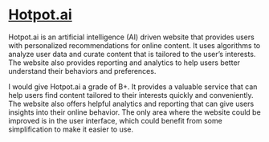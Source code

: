 # [Hotpot.ai](https://hotpot.ai/art-generator)

Hotpot.ai is an artificial intelligence (AI) driven website that provides users with personalized recommendations for online content. It uses algorithms to analyze user data and curate content that is tailored to the user’s interests. The website also provides reporting and analytics to help users better understand their behaviors and preferences.

I would give Hotpot.ai a grade of B+. It provides a valuable service that can help users find content tailored to their interests quickly and conveniently. The website also offers helpful analytics and reporting that can give users insights into their online behavior. The only area where the website could be improved is in the user interface, which could benefit from some simplification to make it easier to use.